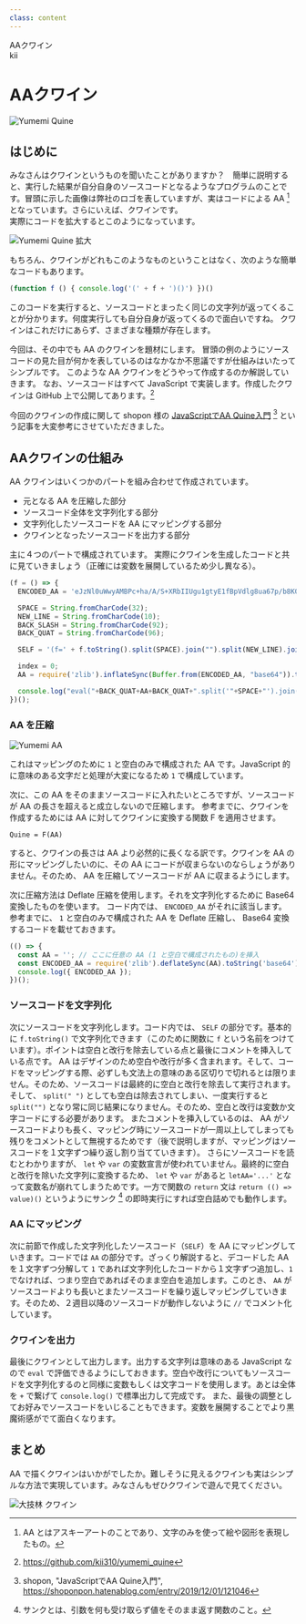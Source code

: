 ```yaml
---
class: content
---
```


<div class="doc-header">
  <div class="doc-title">AAクワイン</div>
  <div class="doc-author">kii</div>
</div>

# AAクワイン

![Yumemi Quine](./images_kii/yumemi_quine.jpg)

## はじめに

みなさんはクワインというものを聞いたことがありますか？　簡単に説明すると、実行した結果が自分自身のソースコードとなるようなプログラムのことです。冒頭に示した画像は弊社のロゴを表していますが、実はコードによる AA [^1] となっています。さらにいえば、クワインです。 <br>
実際にコードを拡大するとこのようになっています。

![Yumemi Quine 拡大](./images_kii/yumemi_quine_zoomed.jpg)

もちろん、クワインがどれもこのようなものということはなく、次のような簡単なコードもあります。

```javascript
(function f () { console.log('(' + f + ')()') })()
```

このコードを実行すると、ソースコードとまったく同じの文字列が返ってくることが分かります。何度実行しても自分自身が返ってくるので面白いですね。
クワインはこれだけにあらず、さまざまな種類が存在します。

今回は、その中でも AA のクワインを題材にします。
冒頭の例のようにソースコードの見た目が何かを表しているのはなかなか不思議ですが仕組みはいたってシンプルです。
このような AA クワインをどうやって作成するのか解説していきます。
なお、ソースコードはすべて JavaScript で実装します。作成したクワインは GitHub 上で公開してあります。[^3]

今回のクワインの作成に関して shopon 様の [JavaScriptでAA Quine入門](https://shoponpon.hatenablog.com/entry/2019/12/01/121046) [^2] という記事を大変参考にさせていただきました。

[^1]: AA とはアスキーアートのことであり、文字のみを使って絵や図形を表現したもの。
[^2]: shopon, "JavaScriptでAA Quine入門", <https://shoponpon.hatenablog.com/entry/2019/12/01/121046>
[^3]: <https://github.com/kii310/yumemi_quine>

## AAクワインの仕組み
AA クワインはいくつかのパートを組み合わせて作成されています。

- 元となる AA を圧縮した部分
- ソースコード全体を文字列化する部分
- 文字列化したソースコードを AA にマッピングする部分
- クワインとなったソースコードを出力する部分

主に４つのパートで構成されています。
実際にクワインを生成したコードと共に見ていきましょう（正確には変数を展開しているため少し異なる）。

```javascript
(f = () => {
  ENCODED_AA = 'eJzNl0uWwyAMBPc+ha/A/S+XRbIIUgu1gtyE1fBpVdlg8ua67p/b8K0cQG1DqeJE2uwa0UoFnz0hzqiis+mDYDs22zqZj1ZmbSN2WcmoVRCwo+xjdZ8rjEp3Vc6/zq+VbVCa2vusLLf7HZPg/s3F6MWCXrJnx7PdZMcOZ/rJFhEpPULOdZRkd/hU5FNgxxWBD3GPYD1UQD0BPcDUI+XE40+o3UPpKVV+h8KbRnGX6ki3DHTf43q3xpJRrc9eRWN4NoxOQ+COGlQw+Q/Gx31xO2mMTJA1ToLxflllELaLrVHWj4xxcGTGaEdMLzMeoAtPFBXMjafa5o2TxsP2WGMUZIw/y8IjkhvPbV4bTIRB0niqhQ2x8SyUzTPBgrEpTBpPX/ryVdoiQZA3BsKUcXR/+2q2CA6WjVdjAxtZGmuMg1Vj/BjD/h2sLxrDsSbj71YyBtFnjT14uf4vjNGPg8j4BfdAHu4=';

  SPACE = String.fromCharCode(32);
  NEW_LINE = String.fromCharCode(10);
  BACK_SLASH = String.fromCharCode(92);
  BACK_QUAT = String.fromCharCode(96);

  SELF = '(f=' + f.toString().split(SPACE).join("").split(NEW_LINE).join("") + ')();' + "//";

  index = 0;
  AA = require('zlib').inflateSync(Buffer.from(ENCODED_AA, "base64")).toString().split('').map(c => c === '1' ? (() => { index++; return (() => SELF.at((index - 1) % SELF.length))(); })() : c).join("");

  console.log("eval("+BACK_QUAT+AA+BACK_QUAT+".split('"+SPACE+"').join('').split('"+BACK_SLASH+"n').join(''))");
})();
```

### AA を圧縮
![Yumemi AA](./images_kii/yumemi_AA.png)

これはマッピングのために `1` と空白のみで構成された AA です。JavaScript 的に意味のある文字だと処理が大変になるため `1` で構成しています。

次に、この AA をそのままソースコードに入れたいところですが、ソースコードが AA の長さを超えると成立しないので圧縮します。
参考までに、クワインを作成するためには AA に対してクワインに変換する関数 F を適用させます。
```
Quine = F(AA)
```
すると、クワインの長さは AA より必然的に長くなる訳です。クワインを AA の形にマッピングしたいのに、その AA にコードが収まらないのならしょうがありません。そのため、 AA を圧縮してソースコードが AA に収まるようにします。

次に圧縮方法は Deflate 圧縮を使用します。それを文字列化するために Base64 変換したものを使います。
コード内では、 `ENCODED_AA` がそれに該当します。
参考までに、 `1` と空白のみで構成された AA を Deflate 圧縮し、 Base64 変換するコードを載せておきます。

```javascript
(() => {
  const AA = ''; // ここに任意の AA (1 と空白で構成されたもの)を挿入
  const ENCODED_AA = require('zlib').deflateSync(AA).toString('base64');
  console.log({ ENCODED_AA });
})();
```

### ソースコードを文字列化
次にソースコードを文字列化します。コード内では、 `SELF` の部分です。基本的に `f.toString()` で文字列化できます（このために関数に `f` という名前をつけています）。ポイントは空白と改行を除去している点と最後にコメントを挿入している点です。
AA はデザインのため空白や改行が多く含まれます。そして、コードをマッピングする際、必ずしも文法上の意味のある区切りで切れるとは限りません。そのため、ソースコードは最終的に空白と改行を除去して実行されます。
そして、 `split(" ")` としても空白は除去されてしまい、一度実行すると `split("")` となり常に同じ結果になりません。そのため、空白と改行は変数か文字コードにする必要があります。
またコメントを挿入しているのは、 AA がソースコードよりも長く、マッピング時にソースコードが一周以上してしまっても残りをコメントとして無視するためです（後で説明しますが、マッピングはソースコードを１文字ずつ繰り返し割り当てていきます）。
さらにソースコードを読むとわかりますが、 `let` や `var` の変数宣言が使われていません。最終的に空白と改行を除いた文字列に変換するため、 `let` や `var` があると `letAA='...'` となって変数名が崩れてしまうためです。一方で関数の `return` 文は `return (() => value)()` というようにサンク [^4] の即時実行にすれば空白詰めでも動作します。

[^4]: サンクとは、引数を何も受け取らず値をそのまま返す関数のこと。

### AA にマッピング
次に前節で作成した文字列化したソースコード（`SELF`）を AA にマッピングしていきます。コードでは `AA` の部分です。ざっくり解説すると、デコードした AA を１文字ずつ分解して `1` であれば文字列化したコードから１文字ずつ追加し、`1` でなければ、つまり空白であればそのまま空白を追加します。このとき、 `AA` がソースコードよりも長いとまたソースコードを繰り返しマッピングしていきます。そのため、２週目以降のソースコードが動作しないように `//` でコメント化しています。

### クワインを出力
最後にクワインとして出力します。出力する文字列は意味のある JavaScript なので `eval` で評価できるようにしておきます。空白や改行についてもソースコードを文字列化するのと同様に変数もしくは文字コードを使用します。あとは全体を `+` で繋げて `console.log()` で標準出力して完成です。
また、最後の調整としてお好みでソースコードをいじることもできます。変数を展開することでより黒魔術感がでて面白くなります。

## まとめ
AA で描くクワインはいかがでしたか。難しそうに見えるクワインも実はシンプルな方法で実現しています。みなさんもぜひクワインで遊んで見てください。

![大技林 クワイン](./images_kii/daigirin_quine.jpg)
